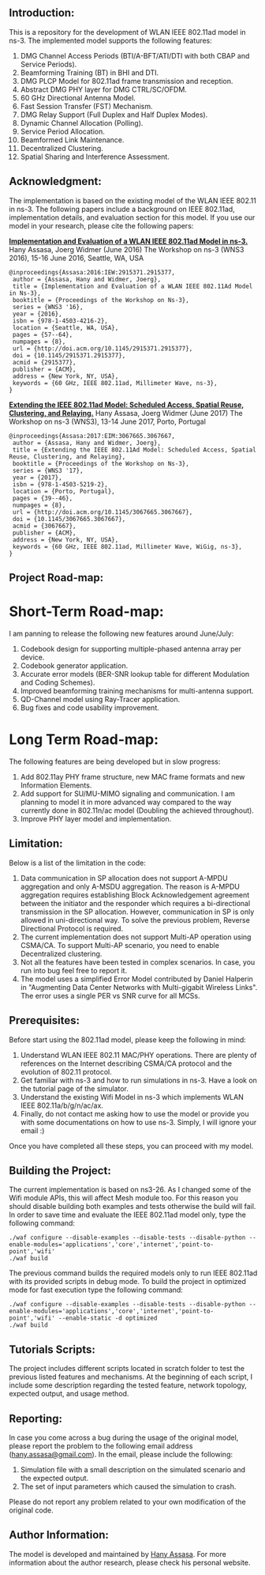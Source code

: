 ## Introduction:
This is a repository for the development of WLAN IEEE 802.11ad model in ns-3. The implemented model supports the following features:

1. DMG Channel Access Periods (BTI/A-BFT/ATI/DTI with both CBAP and Service Periods).
1. Beamforming Training (BT) in BHI and DTI.
1. DMG PLCP Model for 802.11ad frame transmission and reception.
1. Abstract DMG PHY layer for DMG CTRL/SC/OFDM.
1. 60 GHz Directional Antenna Model.
1. Fast Session Transfer (FST) Mechanism.
1. DMG Relay Support (Full Duplex and Half Duplex Modes).
1. Dynamic Channel Allocation (Polling).
1. Service Period Allocation.
1. Beamformed Link Maintenance.
1. Decentralized Clustering.
1. Spatial Sharing and Interference Assessment. 

## Acknowledgment:
The implementation is based on the existing model of the WLAN IEEE 802.11 in ns-3. The following papers include a background on IEEE 802.11ad, implementation details, and evaluation section for this model. If you use our model in your research, please cite the following papers: 

**[Implementation and Evaluation of a WLAN IEEE 802.11ad Model in ns-3.](http://dl.acm.org/citation.cfm?id=2915377)**
Hany Assasa, Joerg Widmer (June 2016)
The Workshop on ns-3 (WNS3 2016), 15-16 June 2016, Seattle, WA, USA

    @inproceedings{Assasa:2016:IEW:2915371.2915377,
     author = {Assasa, Hany and Widmer, Joerg},
     title = {Implementation and Evaluation of a WLAN IEEE 802.11Ad Model in Ns-3},
     booktitle = {Proceedings of the Workshop on Ns-3},
     series = {WNS3 '16},
     year = {2016},
     isbn = {978-1-4503-4216-2},
     location = {Seattle, WA, USA},
     pages = {57--64},
     numpages = {8},
     url = {http://doi.acm.org/10.1145/2915371.2915377},
     doi = {10.1145/2915371.2915377},
     acmid = {2915377},
     publisher = {ACM},
     address = {New York, NY, USA},
     keywords = {60 GHz, IEEE 802.11ad, Millimeter Wave, ns-3},
    } 

**[Extending the IEEE 802.11ad Model: Scheduled Access, Spatial Reuse, Clustering, and Relaying.](http://dl.acm.org/citation.cfm?id=3067667)**
Hany Assasa, Joerg Widmer (June 2017) 
The Workshop on ns-3 (WNS3), 13-14 June 2017, Porto, Portugal

    @inproceedings{Assasa:2017:EIM:3067665.3067667,
     author = {Assasa, Hany and Widmer, Joerg},
     title = {Extending the IEEE 802.11Ad Model: Scheduled Access, Spatial Reuse, Clustering, and Relaying},
     booktitle = {Proceedings of the Workshop on Ns-3},
     series = {WNS3 '17},
     year = {2017},
     isbn = {978-1-4503-5219-2},
     location = {Porto, Portugal},
     pages = {39--46},
     numpages = {8},
     url = {http://doi.acm.org/10.1145/3067665.3067667},
     doi = {10.1145/3067665.3067667},
     acmid = {3067667},
     publisher = {ACM},
     address = {New York, NY, USA},
     keywords = {60 GHz, IEEE 802.11ad, Millimeter Wave, WiGig, ns-3},
    } 

## Project Road-map:

# Short-Term Road-map:
I am panning to release the following new features around June/July:
1. Codebook design for supporting multiple-phased antenna array per device. 
1. Codebook generator application.
1. Accurate error models (BER-SNR lookup table for different Modulation and Coding Schemes).
1. Improved beamforming training mechanisms for multi-antenna support.
1. QD-Channel model using Ray-Tracer application.
1. Bug fixes and code usability improvement.

# Long Term Road-map:
The following features are being developed but in slow progress:
1. Add 802.11ay PHY frame structure, new MAC frame formats and new Information Elements.
1. Add support for SU/MU-MIMO signaling and communication. I am planning to model it in more advanced way compared to the way currently done in 802.11n/ac model (Doubling the achieved throughout).
1. Improve PHY layer model and implementation.

## Limitation:
Below is a list of the limitation in the code:
1. Data communication in SP allocation does not support A-MPDU aggregation and only A-MSDU aggregation. The reason is A-MPDU aggregation requires establishing Block Acknowledgement agreement between the initiator and the responder which requires a bi-directional transmission in the SP allocation. However, communication in SP is only allowed in uni-directional way. To solve the previous problem, Reverse Directional Protocol is required.
1. The current implementation does not support Multi-AP operation using CSMA/CA. To support Multi-AP scenario, you need to enable Decentralized clustering.
1. Not all the features have been tested in complex scenarios. In case, you run into bug feel free to report it.
1. The model uses a simplified Error Model contributed by Daniel Halperin in "Augmenting Data Center Networks with
Multi-gigabit Wireless Links". The error uses a single PER vs SNR curve for all MCSs.

## Prerequisites:
Before start using the 802.11ad model, please keep the following in mind:

1. Understand WLAN IEEE 802.11 MAC/PHY operations. There are plenty of references on the Internet describing CSMA/CA protocol and the evolution of 802.11 protocol.
1. Get familiar with ns-3 and how to run simulations in ns-3. Have a look on the tutorial page of the simulator.
1. Understand the existing Wifi Model in ns-3 which implements WLAN IEEE 802.11a/b/g/n/ac/ax.
1. Finally, do not contact me asking how to use the model or provide you with some documentations on how to use ns-3. Simply, I will ignore your email :)

Once you have completed all these steps, you can proceed with my model.

## Building the Project:
The current implementation is based on ns3-26. As I changed some of the Wifi module APIs, this will affect Mesh module too. For this reason you should disable building both examples and tests otherwise the build will fail. In order to save time and evaluate the IEEE 802.11ad model only, type the following command:

    ./waf configure --disable-examples --disable-tests --disable-python --enable-modules='applications','core','internet','point-to-point','wifi'
    ./waf build

The previous command builds the required models only to run IEEE 802.11ad with its provided scripts in debug mode. To build the project in optimized mode for fast execution type the following command:

    ./waf configure --disable-examples --disable-tests --disable-python --enable-modules='applications','core','internet','point-to-point','wifi' --enable-static -d optimized
    ./waf build

## Tutorials Scripts:
The project includes different scripts located in scratch folder to test the previous listed features and mechanisms. At the beginning of each script, I include some description regarding the tested feature, network topology, expected output, and usage method.

## Reporting:
In case you come across a bug during the usage of the original model, please report the problem to the following email address (hany.assasa@gmail.com). In the email, please include the following:

1. Simulation file with a small description on the simulated scenario and the expected output.
1. The set of input parameters which caused the simulation to crash.

Please do not report any problem related to your own modification of the original code.

## Author Information:
The model is developed and maintained by [Hany Assasa](http://people.networks.imdea.org/~hany_assasa/). For more information about the author research, please check his personal website.
